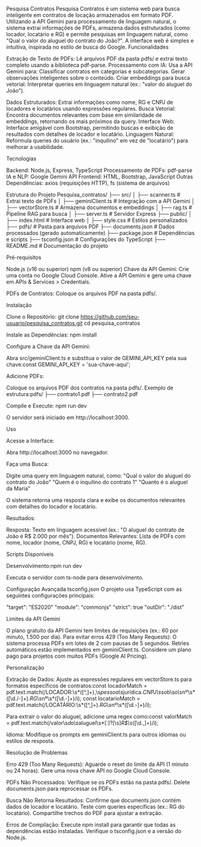 Pesquisa Contratos
Pesquisa Contratos é um sistema web para busca inteligente em contratos de locação armazenados em formato PDF. Utilizando a API Gemini para processamento de linguagem natural, o sistema extrai informações de PDFs, armazena dados estruturados (como locador, locatário e RG) e permite pesquisas em linguagem natural, como "Qual o valor do aluguel do contrato do João?". A interface web é simples e intuitiva, inspirada no estilo de busca do Google.
Funcionalidades

Extração de Texto de PDFs: Lê arquivos PDF da pasta pdfs/ e extrai texto completo usando a biblioteca pdf-parse.
Processamento com IA: Usa a API Gemini para:
Classificar contratos em categorias e subcategorias.
Gerar observações inteligentes sobre o conteúdo.
Criar embeddings para busca vetorial.
Interpretar queries em linguagem natural (ex.: "valor do aluguel do João").

Dados Estruturados: Extrai informações como nome, RG e CNPJ de locadores e locatários usando expressões regulares.
Busca Vetorial: Encontra documentos relevantes com base em similaridade de embeddings, retornando os mais próximos da query.
Interface Web: Interface amigável com Bootstrap, permitindo buscas e exibição de resultados com detalhes de locador e locatário.
Linguagem Natural: Reformula queries do usuário (ex.: "inquilino" em vez de "locatário") para melhorar a usabilidade.

Tecnologias

Backend: Node.js, Express, TypeScript
Processamento de PDFs: pdf-parse
IA e NLP: Google Gemini API
Frontend: HTML, Bootstrap, JavaScript
Outras Dependências: axios (requisições HTTP), fs (sistema de arquivos)

Estrutura do Projeto
Pesquisa_contratos/
├── src/
│   ├── scanner.ts        # Extrai texto de PDFs
│   ├── geminiClient.ts   # Integração com a API Gemini
│   ├── vectorStore.ts    # Armazena documentos e embeddings
│   ├── rag.ts            # Pipeline RAG para busca
│   ├── server.ts         # Servidor Express
├── public/
│   ├── index.html        # Interface web
│   ├── style.css         # Estilos personalizados
├── pdfs/                 # Pasta para arquivos PDF
├── documents.json        # Dados processados (gerado automaticamente)
├── package.json          # Dependências e scripts
├── tsconfig.json         # Configurações do TypeScript
├── README.md             # Documentação do projeto

Pré-requisitos

Node.js (v16 ou superior)
npm (v8 ou superior)
Chave da API Gemini:
Crie uma conta no Google Cloud Console.
Ative a API Gemini e gere uma chave em APIs & Services > Credentials.

PDFs de Contratos:
Coloque os arquivos PDF na pasta pdfs/.

Instalação

Clone o Repositório:
git clone https://github.com/seu-usuario/pesquisa_contratos.git
cd pesquisa_contratos

Instale as Dependências:
npm install

Configure a Chave da API Gemini:

Abra src/geminiClient.ts e substitua o valor de GEMINI_API_KEY pela sua chave:const GEMINI_API_KEY = 'sua-chave-aqui';

Adicione PDFs:

Coloque os arquivos PDF dos contratos na pasta pdfs/.
Exemplo de estrutura:pdfs/
├── contrato1.pdf
├── contrato2.pdf

Compile e Execute:
npm run dev

O servidor será iniciado em http://localhost:3000.

Uso

Acesse a Interface:

Abra http://localhost:3000 no navegador.

Faça uma Busca:

Digite uma query em linguagem natural, como:
"Qual o valor do aluguel do contrato do João"
"Quem é o inquilino do contrato 1"
"Quanto é o aluguel da Maria"

O sistema retorna uma resposta clara e exibe os documentos relevantes com detalhes do locador e locatário.

Resultados:

Resposta: Texto em linguagem acessível (ex.: "O aluguel do contrato de João é R$ 2.000 por mês").
Documentos Relevantes: Lista de PDFs com nome, locador (nome, CNPJ, RG) e locatário (nome, RG).

Scripts Disponíveis

Desenvolvimento:npm run dev

Executa o servidor com ts-node para desenvolvimento.

Configuração Avançada
tsconfig.json
O projeto usa TypeScript com as seguintes configurações principais:

"target": "ES2020"
"module": "commonjs"
"strict": true
"outDir": "./dist"

Limites da API Gemini

O plano gratuito da API Gemini tem limites de requisições (ex.: 60 por minuto, 1.500 por dia). Para evitar erros 429 (Too Many Requests):
O sistema processa PDFs em lotes de 2 com pausas de 5 segundos.
Retries automáticos estão implementados em geminiClient.ts.
Considere um plano pago para projetos com muitos PDFs (Google AI Pricing).

Personalização

Extração de Dados:
Ajuste as expressões regulares em vectorStore.ts para formatos específicos de contratos:const locadorMatch = pdf.text.match(/LOCADOR:\s*([^,]+),\s*pessoa\s*jurídica.*CNPJ\s*sob\s*o\s*nº\s*([\d./-]+).*RG\s*nº\s*([\d.-]+)/i);
const locatarioMatch = pdf.text.match(/LOCATÁRIO:\s*([^,]+).*RG\s*nº\s*([\d.-]+)/i);

Para extrair o valor do aluguel, adicione uma regex como:const valorMatch = pdf.text.match(/valor\s*do\s*aluguel\s*[:]?[\s]*R\$\s*([\d.,]+)/i);

Idioma: Modifique os prompts em geminiClient.ts para outros idiomas ou estilos de resposta.

Resolução de Problemas

Erro 429 (Too Many Requests):
Aguarde o reset do limite da API (1 minuto ou 24 horas).
Gere uma nova chave API no Google Cloud Console.


PDFs Não Processados:
Verifique se os PDFs estão na pasta pdfs/.
Delete documents.json para reprocessar os PDFs.


Busca Não Retorna Resultados:
Confirme que documents.json contém dados de locador e locatário.
Teste com queries específicas (ex.: RG do locatário).
Compartilhe trechos do PDF para ajustar a extração.


Erros de Compilação:
Execute npm install para garantir que todas as dependências estão instaladas.
Verifique o tsconfig.json e a versão do Node.js.